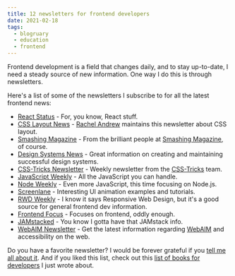 ```yaml
---
title: 12 newsletters for frontend developers
date: 2021-02-18
tags: 
  - blogruary
  - education
  - frontend
---
```


Frontend development is a field that changes daily, and to stay up-to-date, I need a steady source of new information. One way I do this is through newsletters.

Here's a list of some of the newsletters I subscribe to for all the latest frontend news:

- [React Status](https://react.statuscode.com) - For, you know, React stuff.
- [CSS Layout News](https://csslayout.news) - [Rachel Andrew](https://rachelandrew.co.uk) maintains this newsletter about CSS layout.
- [Smashing Magazine](https://www.smashingmagazine.com/the-smashing-newsletter/) - From the brilliant people at [Smashing Magazine](https://www.smashingmagazine.com), of course.
- [Design Systems News](http://news.design.systems) - Great information on creating and maintaining successful design systems.
- [CSS-Tricks Newsletter](https://css-tricks.com/newsletter/238-responsible-web-applications/) - Weekly newsletter from the [CSS-Tricks](https://css-tricks.com) team.
- [JavaScript Weekly](https://javascriptweekly.com) - All the JavaScript you can handle.
- [Node Weekly](https://nodeweekly.com) - Even more JavaScript, this time focusing on Node.js.
- [Screenlane](https://screenlane.com/subscribe/) - Interesting UI animation examples and tutorials.
- [RWD Weekly](https://responsivedesign.is/newsletter/) - I know it says Responsive Web Design, but it's a good source for general frontend dev information.
- [Frontend Focus](https://frontendfoc.us) - Focuses on frontend, oddly enough.
- [JAMstacked](https://jamstack.email) - You know I gotta have that JAMstack info.
- [WebAIM Newsletter](https://webaim.org/newsletter/) - Get the latest information regarding [WebAIM](https://webaim.org) and accessibility on the web.

Do you have a favorite newsletter? I would be forever grateful if you [tell me all about it](https://twitter.com/therealboone). And if you liked this list, check out this [list of books for developers](https://www.falldowngoboone.com/blog/10-interesting-books-for-developers/) I just wrote about.